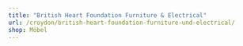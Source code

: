 ```yaml
---
title: "British Heart Foundation Furniture & Electrical"
url: /croydon/british-heart-foundation-furniture-und-electrical/
shop: Möbel
---
```

